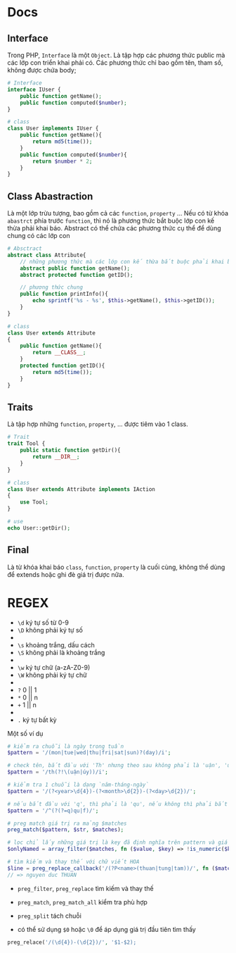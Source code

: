 # Docs

## Interface
Trong PHP, `Interface` là một `Object`. Là tập hợp các phương thức public mà các lớp con triển khai phải có. 
Các phương thức chỉ bao gồm tên, tham số, không được chứa body;

```php
# Interface 
interface IUser {
    public function getName();
    public function computed($number);
}

# class 
class User implements IUser {
    public function getName(){
        return md5(time());
    }
    public function computed($number){
        return $number * 2;
    }
}
```

## Class Abastraction
Là một lớp trừu tượng, bao gồm cả các `function`, `property` ... Nếu có từ khóa `abastrct` phía trước `function`, 
thì nó là phương thức bắt buộc lớp con kế thừa phải khai báo. Abstract có thể chứa các phương thức cụ thể để dùng chung có các lớp con 

```php 
# Absctract
abstract class Attribute{
    // những phương thức mà các lớp con kế thừa bắt buộc phải khai báo
    abstract public function getName();
    abstract protected function getID();

    // phương thức chung
    public function printInfo(){
        echo sprintf('%s - %s', $this->getName(), $this->getID());
    }
}

# class
class User extends Attribute
{
    public function getName(){
        return __CLASS__;
    }
    protected function getID(){
        return md5(time());
    }
}
```

## Traits
Là tập hợp những `function`, `property`, ... được tiêm vào 1 class.

```php
# Trait
trait Tool {
    public static function getDir(){
        return __DIR__;
    }
}

# class
class User extends Attribute implements IAction
{
    use Tool;
}

# use
echo User::getDir();
```

## Final
Là từ khóa khai báo `class`, `function`, `property` là cuối cùng, không thể dùng để extends hoặc ghi đè giá trị được nữa.

# REGEX 
- `\d` ký tự số từ 0-9
- `\D` không phải ký tự số
- 
- `\s` khoảng trắng, dấu cách
- `\S` không phải là khoảng trắng
- 
- `\w` ký tự chữ (a-zA-Z0-9)
- `\W` không phải ký tự chữ
- 
- `?` 0 || 1
- `*` 0 || n
- `+` 1 || n
- 
- `.` ký tự bất kỳ

Một số ví dụ
```php
# kiểm ra chuỗi là ngày trong tuần
$pattern = '/(mon|tue|wed|thu|fri|sat|sun)?(day)/i';

# check tên, bắt đầu với 'Th' nhưng theo sau không phải là 'uận', 'úy'
$pattern = '/th(?!\(uận|úy))/i';

# kiểm tra 1 chuỗi là dạng `năm-tháng-ngày`
$pattern = '/(?<year>\d{4})-(?<month>\d{2})-(?<day>\d{2})/';

# nếu bắt đầu với 'q', thì phải là 'qu', nếu không thì phải bắt đầu với f
$pattern = '/^(?(?=q)qu|f)/';

# preg match giá trị ra mảng $matches
preg_match($pattern, $str, $matches);

# lọc chỉ lấy những giá trị là key đã định nghĩa trên pattern và giá trị khác rỗng.
$onlyNamed = array_filter($matches, fn ($value, $key) => !is_numeric($key) && !empty($value), ARRAY_FILTER_USE_BOTH);

# tìm kiếm và thay thế với chữ viết HOA
$line = preg_replace_callback('/(?P<name>(thuan|tung|tam))/', fn ($matches) => strtoupper($matches['name']), 'nguyen duc thuan');
// => nguyen duc THUAN 
```

- `preg_filter`, `preg_replace` tìm kiếm và thay thế

- `preg_match`, `preg_match_all` kiểm tra phù hợp

- `preg_split` tách chuỗi

- có thể sử dụng `$0` hoặc `\0` để áp dụng giá trị đầu tiên tìm thấy 

```php
preg_relace('/(\d{4})-(\d{2})/', '$1-$2);
```